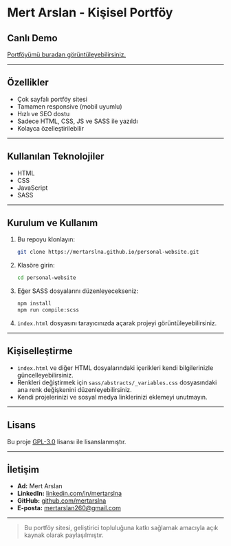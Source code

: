# Mert Arslan - Kişisel Portföy

## Canlı Demo
[Portföyümü buradan görüntüleyebilirsiniz.](https://mertarslna.github.io/personal-website/)

---

## Özellikler

- Çok sayfalı portföy sitesi
- Tamamen responsive (mobil uyumlu)
- Hızlı ve SEO dostu
- Sadece HTML, CSS, JS ve SASS ile yazıldı
- Kolayca özelleştirilebilir

---

## Kullanılan Teknolojiler

- HTML
- CSS
- JavaScript
- SASS

---

## Kurulum ve Kullanım

1. Bu repoyu klonlayın:
   ```bash
   git clone https://mertarslna.github.io/personal-website.git
   ```
2. Klasöre girin:
   ```bash
   cd personal-website
   ```
3. Eğer SASS dosyalarını düzenleyecekseniz:
   ```bash
   npm install
   npm run compile:scss
   ```
4. `index.html` dosyasını tarayıcınızda açarak projeyi görüntüleyebilirsiniz.

---

## Kişiselleştirme

- `index.html` ve diğer HTML dosyalarındaki içerikleri kendi bilgilerinizle güncelleyebilirsiniz.
- Renkleri değiştirmek için `sass/abstracts/_variables.css` dosyasındaki ana renk değişkenini düzenleyebilirsiniz.
- Kendi projelerinizi ve sosyal medya linklerinizi eklemeyi unutmayın.

---

## Lisans

Bu proje [GPL-3.0](LICENSE) lisansı ile lisanslanmıştır.

---

## İletişim

- **Ad:** Mert Arslan
- **LinkedIn:** [linkedin.com/in/mertarslna](https://linkedin.com/in/mertarslna)
- **GitHub:** [github.com/mertarslna](https://github.com/mertarslna)
- **E-posta:** mertarslan260@gmail.com

---

> Bu portföy sitesi, geliştirici topluluğuna katkı sağlamak amacıyla açık kaynak olarak paylaşılmıştır.

